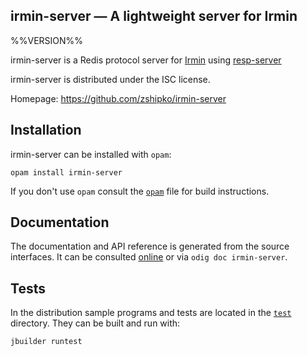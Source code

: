 irmin-server — A lightweight server for Irmin
-------------------------------------------------------------------------------
%%VERSION%%

irmin-server is a Redis protocol server for [Irmin](https://github.com/mirage/irmin) using [resp-server](https://github.com/zshipko/resp-server)

irmin-server is distributed under the ISC license.

Homepage: https://github.com/zshipko/irmin-server

## Installation

irmin-server can be installed with `opam`:

    opam install irmin-server

If you don't use `opam` consult the [`opam`](opam) file for build
instructions.

## Documentation

The documentation and API reference is generated from the source
interfaces. It can be consulted [online][doc] or via `odig doc
irmin-server`.

[doc]: https://github.com/zshipko/irmin-server

## Tests

In the distribution sample programs and tests are located in the
[`test`](test) directory. They can be built and run
with:

    jbuilder runtest

